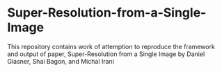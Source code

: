 # Super-Resolution-from-a-Single-Image
This repository contains work of attemption to reproduce the framework and output of paper, Super-Resolution from a Single Image by Daniel Glasner, Shai Bagon, and Michal Irani
